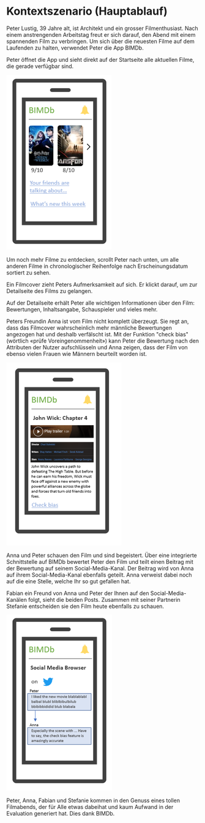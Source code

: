 # Kontextszenario (Hauptablauf)

Peter Lustig, 39 Jahre alt, ist Architekt und ein grosser Filmenthusiast. Nach einem anstrengenden Arbeitstag freut er sich darauf, den Abend mit einem spannenden Film zu verbringen. Um sich über die neuesten Filme auf dem Laufenden zu halten, verwendet Peter die App BIMDb.

Peter öffnet die App und sieht direkt auf der Startseite alle aktuellen Filme, die gerade verfügbar sind. 

![LandingPage](../assets/img/BIMDb_LandingPage.png)

Um noch mehr Filme zu entdecken, scrollt Peter nach unten, um alle anderen Filme in chronologischer Reihenfolge nach Erscheinungsdatum sortiert zu sehen.

Ein Filmcover zieht Peters Aufmerksamkeit auf sich. Er klickt darauf, um zur Detailseite des Films zu gelangen.

Auf der Detailseite erhält Peter alle wichtigen Informationen über den Film: Bewertungen, Inhaltsangabe, Schauspieler und vieles mehr. 

Peters Freundin Anna ist vom Film nicht komplett überzeugt. Sie regt an, dass das Filmcover wahrscheinlich mehr männliche Bewertungen angezogen hat und deshalb verfälscht ist. Mit der Funktion "check bias" (wörtlich «prüfe Voreingenommenheit») kann Peter die Bewertung nach den Attributen der Nutzer aufschlüsseln und Anna zeigen, dass der Film von ebenso vielen Frauen wie Männern beurteilt worden ist.

![Details](../assets/img/BIMDb_Details.png)

Anna und Peter schauen den Film und sind begeistert. Über eine integrierte Schnittstelle auf BIMDb bewertet Peter den Film und teilt einen Beitrag mit der Bewertung auf seinem Social-Media-Kanal. Der Beitrag wird von Anna auf ihrem Social-Media-Kanal ebenfalls geteilt. Anna verweist dabei noch auf die eine Stelle, welche Ihr so gut gefallen hat. 

Fabian ein Freund von Anna und Peter der Ihnen auf den Social-Media-Kanälen folgt, sieht die beiden Posts. Zusammen mit seiner Partnerin Stefanie entscheiden sie den Film heute ebenfalls zu schauen.

![SocialMedia](../assets/img/BIMDb_SocialMedia.png)

Peter, Anna, Fabian und Stefanie kommen in den Genuss eines tollen Filmabends, der für Alle etwas dabeihat und kaum Aufwand in der Evaluation generiert hat. Dies dank BIMDb.